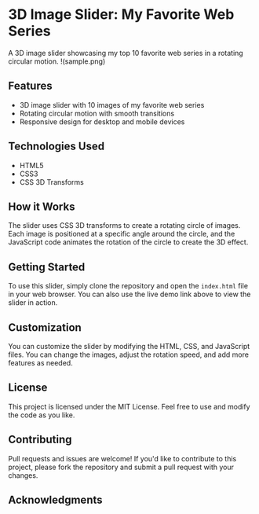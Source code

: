 **3D Image Slider: My Favorite Web Series**
=============================================

A 3D image slider showcasing my top 10 favorite web series in a rotating circular motion.
!(sample.png)

**Features**
------------

* 3D image slider with 10 images of my favorite web series
* Rotating circular motion with smooth transitions
* Responsive design for desktop and mobile devices

**Technologies Used**
--------------------

* HTML5
* CSS3
* CSS 3D Transforms

**How it Works**
----------------

The slider uses CSS 3D transforms to create a rotating circle of images. Each image is positioned at a specific angle around the circle, and the JavaScript code animates the rotation of the circle to create the 3D effect.


**Getting Started**
-------------------

To use this slider, simply clone the repository and open the `index.html` file in your web browser. You can also use the live demo link above to view the slider in action.

**Customization**
---------------

You can customize the slider by modifying the HTML, CSS, and JavaScript files. You can change the images, adjust the rotation speed, and add more features as needed.

**License**
-------

This project is licensed under the MIT License. Feel free to use and modify the code as you like.

**Contributing**
--------------

Pull requests and issues are welcome! If you'd like to contribute to this project, please fork the repository and submit a pull request with your changes.

**Acknowledgments**
------------------
